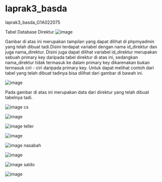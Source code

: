 # laprak3_basda
laprak3_basda_G1A022075

Tabel Database Direktur 
![image](https://github.com/AisyahAmeliaZarahJuaita/laprak3_basda/assets/131422249/b5c8eab1-fc70-490f-a45a-c25770b99ea5)

Gambar di atas ini merupakan tampilan yang dapat dilihat di phpmyadmin yang telah dibuat tadi.Disini terdapat variabel dengan nama id_direktur dan juga nama_direktur. Disini juga dapat dilihat variabel id_direktur merupakan sebuah primary key daripada tabel direktur di atas ini, sedangkan nama_direktur tidak termasuk ke dalam primary key dikarenakan bukan termasuk ciri - ciri daripada primary key. Untuk dapat melihat contoh dari tabel yang telah dibuat tadinya bisa dilihat dari gambar di bawah ini. 

![image](https://github.com/AisyahAmeliaZarahJuaita/laprak3_basda/assets/131422249/93218ecc-daa0-4562-b6c0-91830d603e8f)

Pada gambar di atas ini merupakan data dari direktur yang telah dibuat tabelnya tadi. 



![image](https://github.com/AisyahAmeliaZarahJuaita/laprak3_basda/assets/131422249/2c9dc2b0-63db-477f-b65c-277ed3a8e62c) cs



![image](https://github.com/AisyahAmeliaZarahJuaita/laprak3_basda/assets/131422249/51fdbe12-2523-447c-b714-e0cf44559940)


![image](https://github.com/AisyahAmeliaZarahJuaita/laprak3_basda/assets/131422249/49bf599c-3d22-4307-92f5-301f277805b4) teller

![image](https://github.com/AisyahAmeliaZarahJuaita/laprak3_basda/assets/131422249/48e6d481-582f-4e24-9ec5-256d79d2704f)


![image](https://github.com/AisyahAmeliaZarahJuaita/laprak3_basda/assets/131422249/61ae6ff2-0cd1-4b88-9d78-fc6e270dc212) nasabah

![image](https://github.com/AisyahAmeliaZarahJuaita/laprak3_basda/assets/131422249/dac0e37c-e689-4ca0-9e5d-e37784b6c499)


![image](https://github.com/AisyahAmeliaZarahJuaita/laprak3_basda/assets/131422249/acdf51b4-7de8-416f-9f21-b8d4f6ce035b) saldo

![image](https://github.com/AisyahAmeliaZarahJuaita/laprak3_basda/assets/131422249/a2ff491e-1c58-40d1-9c32-39dcbadf2d8a)








